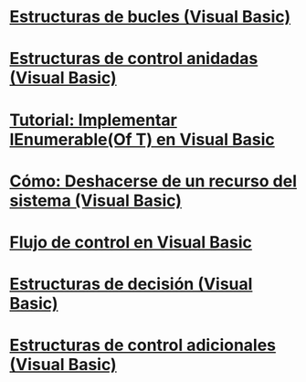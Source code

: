 # [Estructuras de bucles (Visual Basic)](loop-structures.md)
# [Estructuras de control anidadas (Visual Basic)](nested-control-structures.md)
# [Tutorial: Implementar IEnumerable(Of T) en Visual Basic](walkthrough-implementing-ienumerable-of-t.md)
# [Cómo: Deshacerse de un recurso del sistema (Visual Basic)](how-to-dispose-of-a-system-resource.md)
# [Flujo de control en Visual Basic](index.md)
# [Estructuras de decisión (Visual Basic)](decision-structures.md)
# [Estructuras de control adicionales (Visual Basic)](other-control-structures.md)
